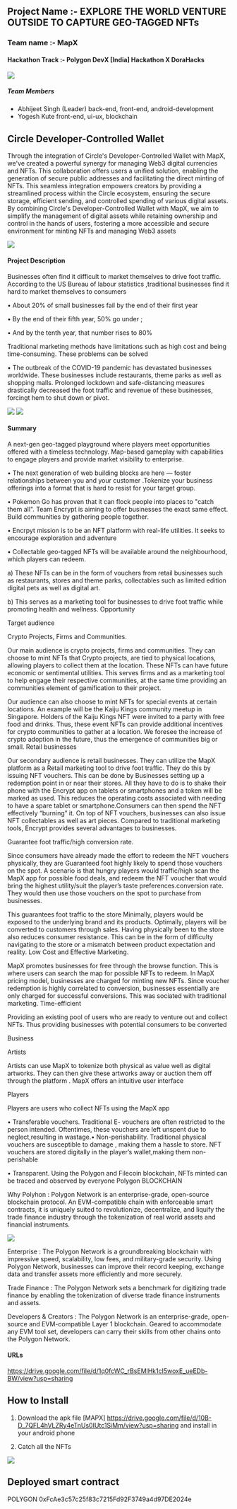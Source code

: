 ## Project Name :- EXPLORE THE WORLD VENTURE OUTSIDE TO CAPTURE GEO-TAGGED NFTs
### Team name :- MapX
#### Hackathon Track :- Polygon DevX [India] Hackathon X DoraHacks


<img src='architecture.jpg' />

##### Team Members
- Abhijeet Singh (Leader) back-end, front-end, android-development
- Yogesh Kute front-end, ui-ux, blockchain


## Circle Developer-Controlled Wallet
Through the integration of Circle's Developer-Controlled Wallet with MapX, we've created a powerful synergy for managing Web3 digital currencies and NFTs. This collaboration offers users a unified solution, enabling the generation of secure public addresses and facilitating the direct minting of NFTs. This seamless integration empowers creators by providing a streamlined process within the Circle ecosystem, ensuring the secure storage, efficient sending, and controlled spending of various digital assets. By combining Circle's Developer-Controlled Wallet with MapX, we aim to simplify the management of digital assets while retaining ownership and control in the hands of users, fostering a more accessible and secure environment for minting NFTs and managing Web3 assets


<img src='Circle.png' />

#### Project Description
Businesses often find it difficult to market themselves to drive foot traffic. According to the US Bureau of labour statistics ,traditional businesses find it hard to market themselves to consumers

• About 20% of small businesses fail by the end of their first year

• By the end of their fifth year, 50% go under ;

•  And by the tenth year, that number rises to 80%

Traditional marketing methods have limitations such as high cost and being time-consuming. These problems can be solved

 • The outbreak of the COVID-19 pandemic has devastated businesses worldwide. These businesses include restaurants, theme parks as well as shopping malls. Prolonged lockdown and safe-distancing measures drastically decreased the foot traffic and revenue of these businesses, forcingt hem to shut down or pivot.

<img src='./MapX_Circle/screenshot/ss2.jpg' />

<img src='./MapX_Circle/screenshot/ss3.jpg' />

#### Summary
A next-gen geo-tagged playground where players meet opportunities offered with a timeless technology. Map-based gameplay with capabilities to engage players and provide market visibility to enterprise.

  • The next generation of web building blocks are here — foster relationships between you and your customer .Tokenize your business offerings into a format that is hard to resist for your target group.


  • Pokemon Go has proven that it can flock people into places to "catch them all". Team Encrypt is aiming to offer businesses the exact same effect. Build communities by gathering people together.


  • Encrpyt mission is to be an NFT platform with real-life utilities. It seeks to encourage exploration and adventure

  • Collectable geo-tagged NFTs will be available around the neighbourhood, which players can redeem.

a) These NFTs can be in the form of vouchers from retail businesses such as restaurants, stores and theme parks, collectables such as limited edition digital pets as well as digital art.

b) This serves as a marketing tool for businesses to drive foot traffic while promoting health and wellness.
Opportunity


Target audience

Crypto Projects, Firms and Communities.

Our main audience is crypto projects, firms and communities. They can choose to mint NFTs that Crypto projects, are tied to physical locations, allowing players to collect them at the location. These NFTs can have future economic or sentimental utilities. This serves firms and as a marketing tool to help engage their respective communities, at the same time providing an communities element of gamification to their project.

Our audience can also choose to mint NFTs for special events at certain locations. An example will be the Kaiju Kings community meetup in Singapore. Holders of the Kaiju Kings NFT were invited to a party with free food and drinks. Thus, these event NFTs can provide additional incentives for crypto communities to gather at a location. We foresee the increase of crypto adoption in the future, thus the emergence of communities big or small. Retail businesses

Our secondary audience is retail businesses. They can utilize the MapX platform as a Retail marketing tool to drive foot traffic. They do this by issuing NFT vouchers. This can be done by Businesses setting up a redemption point in or near their stores. All they have to do is to shake their phone with the Encrypt app on tablets or smartphones and a token will be marked as used. This reduces the operating costs associated with needing to have a spare tablet or smartphone.Consumers can then spend the NFT effectively “burning” it. On top of NFT vouchers, businesses can also issue NFT collectables as well as art pieces. Compared to traditional marketing tools, Encrypt provides several advantages to businesses.

Guarantee foot traffic/high conversion rate.

Since consumers have already made the effort to redeem the NFT vouchers physically, they are Guaranteed foot highly likely to spend those vouchers on the spot. A scenario is that hungry players would traffic/high scan the MapX app for possible food deals, and redeem the NFT voucher that would bring the highest utility/suit the player’s taste preferences.conversion rate. They would then use those vouchers on the spot to purchase from businesses.

This guarantees foot traffic to the store Minimally, players would be exposed to the underlying brand and its products. Optimally, players will be converted to customers through sales. Having physically been to the store also reduces consumer resistance. This can be in the form of difficulty navigating to the store or a mismatch between product expectation and reality. Low Cost and Effective Marketing.

MapX promotes businesses for free through the browse function. This is where users can search the map for possible NFTs to redeem. In MapX pricing model, businesses are charged for minting new NFTs. Since voucher redemption is highly correlated to conversion, businesses essentially are only charged for successful conversions. This was sociated with traditional marketing. Time-efficient

Providing an existing pool of users who are ready to venture out and collect NFTs. Thus providing businesses with potential consumers to be converted

Business

Artists

Artists can use MapX to tokenize both physical as value well as digital artworks. They can then give these artworks away or auction them off through the platform . MapX offers an intuitive user interface

Players

Players are users who collect NFTs using the MapX app

• Transferable vouchers. Traditional E- vouchers are often restricted to the person intended. Oftentimes, these vouchers are left unspent due to neglect,resulting in wastage.• Non-perishability. Traditional physical vouchers are susceptible to damage , making them a hassle to store. NFT vouchers are stored digitally in the player’s wallet,making them non-perishable

• Transparent. Using the Polygon  and Filecoin blockchain, NFTs minted can be traced and observed by everyone Polygon BLOCKCHAIN



Why Polyhon : Polygon Network is an enterprise-grade, open-source blockchain protocol. An EVM-compatible chain with enforceable smart contracts, it is uniquely suited to revolutionize, decentralize, and liquify the trade finance industry through the tokenization of real world assets and financial instruments.


<img src='circle1.png' />


Enterprise : The Polygon Network is a groundbreaking blockchain with impressive speed, scalability, low fees, and military-grade security. Using Polygon Network, businesses can improve their record keeping, exchange data and transfer assets more efficiently and more securely.

Trade Finance : The Polygon Network sets a benchmark for digitizing trade finance by enabling the tokenization of diverse trade finance instruments and assets.

Developers & Creators : The Polygon Network is an enterprise-grade, open-source and EVM-compatible Layer 1 blockchain. Geared to accommodate any EVM tool set, developers can carry their skills from other chains onto the Polygon Network.

#### URLs
https://drive.google.com/file/d/1q0fcWC_rBsEMlHk1cI5woxE_ueEDb-BW/view?usp=sharing


## How to Install 
1) Download the apk file [MAPX] https://drive.google.com/file/d/10B-D_7QFL4hVLZRy4eTnUs0IUtc1SiMm/view?usp=sharing and install in your android phone 

2) Catch all the NFTs

<img src='explorer.png' />

## Deployed smart contract 
POLYGON 0xFcAe3c57c25f83c7215Fd92F3749a4d97DE2024e

